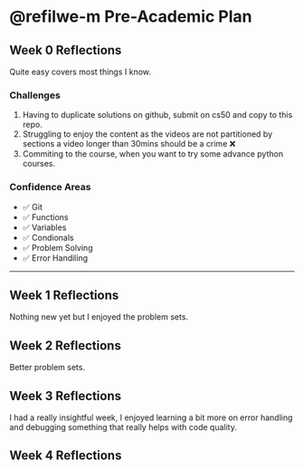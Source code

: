 # @refilwe-m Pre-Academic Plan

## Week 0 Reflections

Quite easy covers most things I know.

### Challenges

1. Having to duplicate solutions on github, submit on cs50 and copy to this repo.
2. Struggling to enjoy the content as the videos are not partitioned by sections a video longer than 30mins should be a crime ❌
3. Commiting to the course, when you want to try some advance python courses.

### Confidence Areas

- ✅ Git
- ✅ Functions
- ✅ Variables
- ✅ Condionals
- ✅ Problem Solving
- ✅ Error Handiling

___

## Week 1 Reflections

Nothing new yet but I enjoyed the problem sets.

## Week 2 Reflections

Better problem sets.

## Week 3 Reflections

I had a really insightful week, I enjoyed learning a bit more on error handling and debugging something that really helps with code quality.

## Week 4 Reflections
